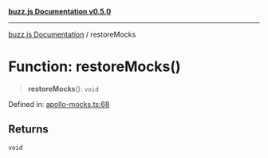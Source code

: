 [**buzz.js Documentation v0.5.0**](../README.md)

---

[buzz.js Documentation](../README.md) / restoreMocks

# Function: restoreMocks()

> **restoreMocks**(): `void`

Defined in: [apollo-mocks.ts:68](https://github.com/Flatbook/buzz.js/blob/0bcb7dd776d01f1a717e3ab8b76084d265a535bd/src/apollo-mocks.ts#L68)

## Returns

`void`

